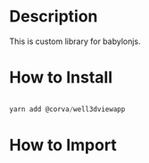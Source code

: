 # Description #

This is custom library for babylonjs.

# How to Install #

```javascript

yarn add @corva/well3dviewapp
```

# How to Import #
```javascript
